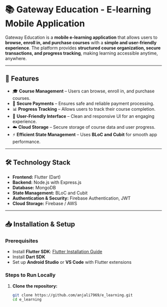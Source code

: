 # 📚 Gateway Education - E-learning Mobile Application

Gateway Education is a **mobile e-learning application** that allows users to **browse, enroll in, and purchase courses** with a **simple and user-friendly experience**. The platform provides **structured course organization, secure transactions, and progress tracking**, making learning accessible anytime, anywhere.

---

## 🚀 **Features**
- 🎓 **Course Management** – Users can browse, enroll in, and purchase courses.
- 🔐 **Secure Payments** – Ensures safe and reliable payment processing.
- 📊 **Progress Tracking** – Allows users to track their course completion.
- 🎨 **User-Friendly Interface** – Clean and responsive UI for an engaging experience.
- ☁️ **Cloud Storage** – Secure storage of course data and user progress.
- ⚡ **Efficient State Management** – Uses **BLoC and Cubit** for smooth app performance.

---

## 🛠 **Technology Stack**
- **Frontend:** Flutter (Dart)
- **Backend:** Node.js with Express.js
- **Database:** MongoDB
- **State Management:** BLoC and Cubit
- **Authentication & Security:** Firebase Authentication, JWT
- **Cloud Storage:** Firebase / AWS

---

## 📥 **Installation & Setup**
### **Prerequisites**
- Install **Flutter SDK**: [Flutter Installation Guide](https://docs.flutter.dev/get-started/install)
- Install **Dart SDK**
- Set up **Android Studio** or **VS Code** with Flutter extensions

### **Steps to Run Locally**
1. **Clone the repository:**
   ```bash
   git clone https://github.com/anjali7969/e_learning.git
   cd e_learning
